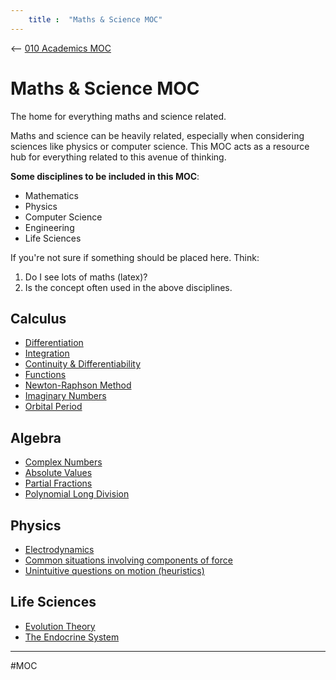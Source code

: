 ```yaml
---
	title :  "Maths & Science MOC"
---
```

<-- [010 Academics MOC](010%20Academics%20MOC.md)


# Maths & Science MOC

The home for everything maths and science related. 

Maths and science can be heavily related, especially when considering sciences like physics or computer science. This MOC acts as a resource hub for everything related to this avenue of thinking.

**Some disciplines to be included in this MOC**:
- Mathematics
- Physics
- Computer Science
- Engineering
- Life Sciences

If you're not sure if something should be placed here. Think:
1. Do I see lots of maths (latex)?
2. Is the concept often used in the above disciplines.

## Calculus

- [Differentiation](Differentiation.md)
- [Integration](Integration.md)
- [Continuity & Differentiability](Continuity%20&%20Differentiability.md)
- [Functions](Functions.md)
- [Newton-Raphson Method](Newton-Raphson%20Method.md)
- [Imaginary Numbers](Imaginary%20Numbers.md)
- [Orbital Period](Orbital%20Period.md)

##  Algebra

- [Complex Numbers](Complex%20Numbers.md)
- [Absolute Values](Absolute%20Values.md)
- [Partial Fractions](Partial%20Fractions.md)
- [Polynomial Long Division](Polynomial%20Long%20Division.md)

## Physics

-  [Electrodynamics](Electrodynamics.md)
-  [Common situations involving components of force](Common%20situations%20involving%20components%20of%20force.md)
-  [Unintuitive questions on motion (heuristics)](Unintuitive%20questions%20on%20motion%20(heuristics).md)

## Life Sciences

- [Evolution Theory](Evolution%20Theory.md)
- [The Endocrine System](The%20Endocrine%20System.md)
---

#MOC